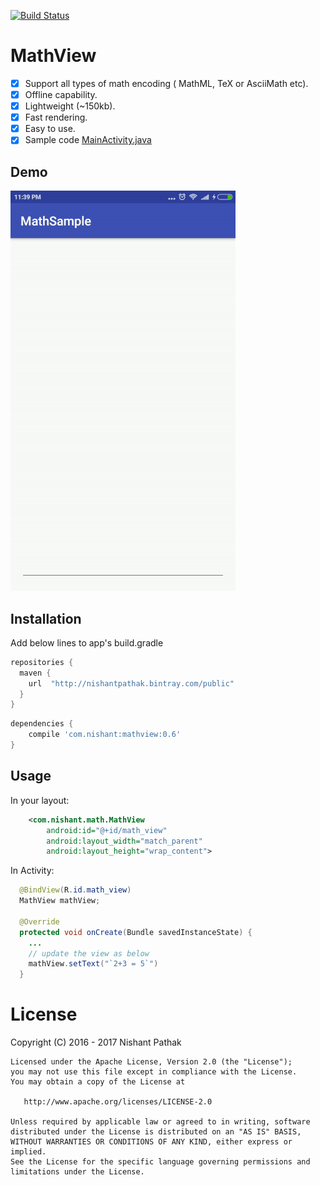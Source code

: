 [![Build Status](https://travis-ci.org/Nishant-Pathak/MathView.svg?branch=master)](https://travis-ci.org/Nishant-Pathak/MathView)
# MathView

- [x] Support all types of math encoding ( MathML, TeX or AsciiMath etc).
- [x] Offline capability.
- [x] Lightweight (~150kb).
- [x] Fast rendering.
- [x] Easy to use.
- [x] Sample code [MainActivity.java](/app/src/main/java/com/nishant/mathsample/MainActivity.java)

Demo
----
![Demo Url](/demo.gif)

Installation
------------
Add below lines to app's build.gradle

```groovy
repositories {
  maven {
    url  "http://nishantpathak.bintray.com/public"
  }
}
```
```groovy
dependencies {
    compile 'com.nishant:mathview:0.6'
}
```

Usage
-----
In your layout:
```xml
    <com.nishant.math.MathView
        android:id="@+id/math_view"
        android:layout_width="match_parent"
        android:layout_height="wrap_content">
```
In Activity:
```java
  @BindView(R.id.math_view)
  MathView mathView;

  @Override
  protected void onCreate(Bundle savedInstanceState) {
    ...
    // update the view as below
    mathView.setText("`2+3 = 5`")
  }
```

License
=======
Copyright (C) 2016 - 2017 Nishant Pathak

    Licensed under the Apache License, Version 2.0 (the "License");
    you may not use this file except in compliance with the License.
    You may obtain a copy of the License at

       http://www.apache.org/licenses/LICENSE-2.0

    Unless required by applicable law or agreed to in writing, software
    distributed under the License is distributed on an "AS IS" BASIS,
    WITHOUT WARRANTIES OR CONDITIONS OF ANY KIND, either express or implied.
    See the License for the specific language governing permissions and
    limitations under the License.
